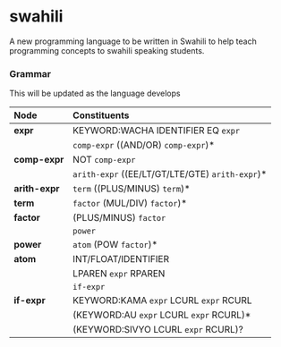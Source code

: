 # swahili

A new programming language to be written in Swahili to help teach programming concepts to swahili speaking students.

### Grammar

This will be updated as the language develops

| Node           | Constituents                                     |
| :------------- | :----------------------------------------------- |
| **expr**       | KEYWORD:WACHA IDENTIFIER EQ `expr`               |
|                | `comp-expr` ((AND/OR) `comp-expr`)\*             |
| **comp-expr**  | NOT `comp-expr`                                  |
|                | `arith-expr` ((EE/LT/GT/LTE/GTE) `arith-expr`)\* |
| **arith-expr** | `term` ((PLUS/MINUS) `term`)\*                   |
| **term**       | `factor` (MUL/DIV) `factor`)\*                   |
| **factor**     | (PLUS/MINUS) `factor`                            |
|                | `power`                                          |
| **power**      | `atom` (POW `factor`)\*                          |
| **atom**       | INT/FLOAT/IDENTIFIER                             |
|                | LPAREN `expr` RPAREN                             |
|                | `if-expr`                                        |
| **if-expr**    | KEYWORD:KAMA `expr` LCURL `expr` RCURL           |
|                | (KEYWORD:AU `expr` LCURL `expr` RCURL)\*         |
|                | (KEYWORD:SIVYO LCURL `expr` RCURL)?              |
